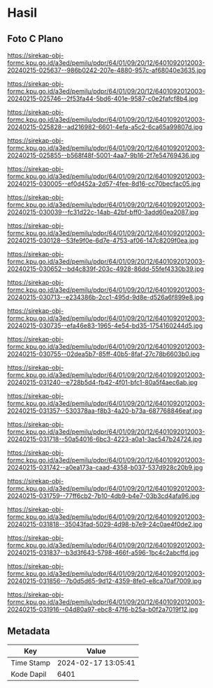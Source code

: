 # Hasil

## Foto C Plano

https://sirekap-obj-formc.kpu.go.id/a3ed/pemilu/pdpr/64/01/09/20/12/6401092012003-20240215-025637--986b0242-207e-4880-957c-af68040e3635.jpg

https://sirekap-obj-formc.kpu.go.id/a3ed/pemilu/pdpr/64/01/09/20/12/6401092012003-20240215-025746--2f53fa44-5bd6-401e-9587-c0e2fafcf8b4.jpg

https://sirekap-obj-formc.kpu.go.id/a3ed/pemilu/pdpr/64/01/09/20/12/6401092012003-20240215-025828--ad216982-6601-4efa-a5c2-6ca65a99807d.jpg

https://sirekap-obj-formc.kpu.go.id/a3ed/pemilu/pdpr/64/01/09/20/12/6401092012003-20240215-025855--b568f48f-5001-4aa7-9b16-2f7e54769436.jpg

https://sirekap-obj-formc.kpu.go.id/a3ed/pemilu/pdpr/64/01/09/20/12/6401092012003-20240215-030005--ef0d452a-2d57-4fee-8d16-cc70becfac05.jpg

https://sirekap-obj-formc.kpu.go.id/a3ed/pemilu/pdpr/64/01/09/20/12/6401092012003-20240215-030039--fc31d22c-14ab-42bf-bff0-3add60ea2087.jpg

https://sirekap-obj-formc.kpu.go.id/a3ed/pemilu/pdpr/64/01/09/20/12/6401092012003-20240215-030128--53fe9f0e-6d7e-4753-af06-147c8209f0ea.jpg

https://sirekap-obj-formc.kpu.go.id/a3ed/pemilu/pdpr/64/01/09/20/12/6401092012003-20240215-030652--bd4c839f-203c-4928-86dd-55fef4330b39.jpg

https://sirekap-obj-formc.kpu.go.id/a3ed/pemilu/pdpr/64/01/09/20/12/6401092012003-20240215-030713--e234386b-2cc1-495d-9d8e-d526a6f899e8.jpg

https://sirekap-obj-formc.kpu.go.id/a3ed/pemilu/pdpr/64/01/09/20/12/6401092012003-20240215-030735--efa46e83-1965-4e54-bd35-1754160244d5.jpg

https://sirekap-obj-formc.kpu.go.id/a3ed/pemilu/pdpr/64/01/09/20/12/6401092012003-20240215-030755--02dea5b7-85ff-40b5-8faf-27c78b6603b0.jpg

https://sirekap-obj-formc.kpu.go.id/a3ed/pemilu/pdpr/64/01/09/20/12/6401092012003-20240215-031240--e728b5d4-fb42-4f01-bfc1-80a5f4aec6ab.jpg

https://sirekap-obj-formc.kpu.go.id/a3ed/pemilu/pdpr/64/01/09/20/12/6401092012003-20240215-031357--530378aa-f8b3-4a20-b73a-687768846eaf.jpg

https://sirekap-obj-formc.kpu.go.id/a3ed/pemilu/pdpr/64/01/09/20/12/6401092012003-20240215-031718--50a54016-6bc3-4223-a0a1-3ac547b24724.jpg

https://sirekap-obj-formc.kpu.go.id/a3ed/pemilu/pdpr/64/01/09/20/12/6401092012003-20240215-031742--a0ea173a-caad-4358-b037-537d928c20b9.jpg

https://sirekap-obj-formc.kpu.go.id/a3ed/pemilu/pdpr/64/01/09/20/12/6401092012003-20240215-031759--77ff6cb2-7b10-4db9-b4e7-03b3cd4afa96.jpg

https://sirekap-obj-formc.kpu.go.id/a3ed/pemilu/pdpr/64/01/09/20/12/6401092012003-20240215-031818--35043fad-5029-4d98-b7e9-24c0ae4f0de2.jpg

https://sirekap-obj-formc.kpu.go.id/a3ed/pemilu/pdpr/64/01/09/20/12/6401092012003-20240215-031837--b3d3f643-5798-466f-a596-1bc4c2abcffd.jpg

https://sirekap-obj-formc.kpu.go.id/a3ed/pemilu/pdpr/64/01/09/20/12/6401092012003-20240215-031856--7b0d5d65-9d12-4359-8fe0-e8ca70af7009.jpg

https://sirekap-obj-formc.kpu.go.id/a3ed/pemilu/pdpr/64/01/09/20/12/6401092012003-20240215-031916--04d80a97-ebc8-47f6-b25a-b0f2a7019f12.jpg


## Metadata

| Key        | Value               |
| ---------- | ------------------- |
| Time Stamp | 2024-02-17 13:05:41 |
| Kode Dapil | 6401                |



